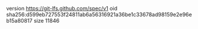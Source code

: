 version https://git-lfs.github.com/spec/v1
oid sha256:d599eb727553f24811ab6a56316921a36be1c33678ad98159e2e96eb15a80817
size 11846
